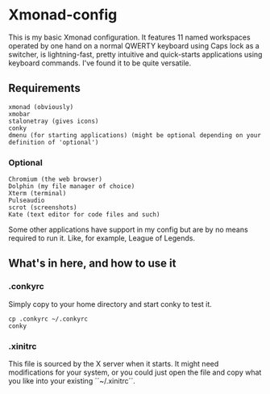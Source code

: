 # Xmonad-config

This is my basic Xmonad configuration. It features 11 named workspaces operated by one hand on a normal QWERTY keyboard using Caps lock as a switcher, is lightning-fast, pretty intuitive and quick-starts applications using keyboard commands. I've found it to be quite versatile. 

## Requirements

    xmonad (obviously)
    xmobar
    stalonetray (gives icons)
    conky
    dmenu (for starting applications) (might be optional depending on your definition of 'optional')

### Optional

    Chromium (the web browser)
    Dolphin (my file manager of choice)
    Xterm (terminal)
    Pulseaudio
    scrot (screenshots)
    Kate (text editor for code files and such)

Some other applications have support in my config but are by no means required to run it. Like, for example, League of Legends. 

## What's in here, and how to use it

### .conkyrc

Simply copy to your home directory and start conky to test it. 

    cp .conkyrc ~/.conkyrc
    conky

### .xinitrc

This file is sourced by the X server when it starts. It might need modifications for your system, or you could just open the file and copy what you like into your existing ´´~/.xinitrc´´. 

